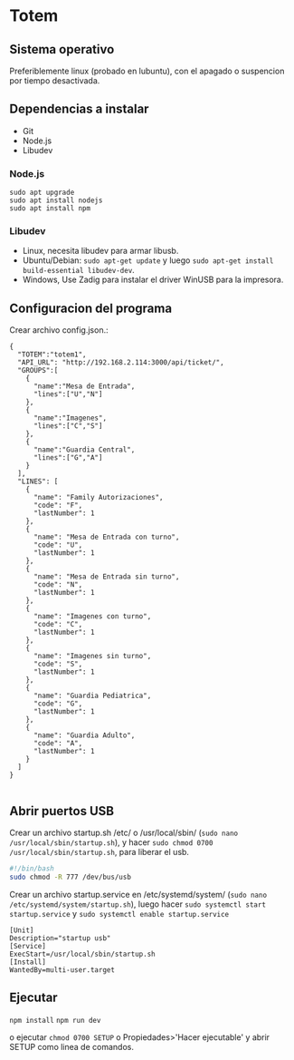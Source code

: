 # Totem

## Sistema operativo

Preferiblemente linux (probado en lubuntu), con el apagado o suspencion por tiempo desactivada.

## Dependencias a instalar

- Git
- Node.js
- Libudev


### Node.js
```
sudo apt upgrade
sudo apt install nodejs
sudo apt install npm
```

### Libudev

- Linux, necesita libudev para armar libusb.
- Ubuntu/Debian: `sudo apt-get update` y luego `sudo apt-get install build-essential libudev-dev`.
- Windows, Use Zadig para instalar el driver WinUSB para la impresora.

## Configuracion del programa
Crear archivo config.json.:

```
{
  "TOTEM":"totem1",
  "API_URL": "http://192.168.2.114:3000/api/ticket/",
  "GROUPS":[
    {
      "name":"Mesa de Entrada",
      "lines":["U","N"]
    },
    {
      "name":"Imagenes",
      "lines":["C","S"]
    },
    {
      "name":"Guardia Central",
      "lines":["G","A"]
    }
  ],
  "LINES": [
    {
      "name": "Family Autorizaciones",
      "code": "F",
      "lastNumber": 1
    },
    {
      "name": "Mesa de Entrada con turno",
      "code": "U",
      "lastNumber": 1
    },
    {
      "name": "Mesa de Entrada sin turno",
      "code": "N",
      "lastNumber": 1
    },
    {
      "name": "Imagenes con turno",
      "code": "C",
      "lastNumber": 1
    },
    {
      "name": "Imagenes sin turno",
      "code": "S",
      "lastNumber": 1
    },
    {
      "name": "Guardia Pediatrica",
      "code": "G",
      "lastNumber": 1
    },
    {
      "name": "Guardia Adulto",
      "code": "A",
      "lastNumber": 1
    }
  ]
}


```

## Abrir puertos USB 

Crear un archivo startup.sh /etc/ o /usr/local/sbin/ (`sudo nano /usr/local/sbin/startup.sh`), y hacer `sudo chmod 0700 /usr/local/sbin/startup.sh`, para liberar el usb.

```bash
#!/bin/bash
sudo chmod -R 777 /dev/bus/usb
```

Crear un archivo startup.service en /etc/systemd/system/ (`sudo nano /etc/systemd/system/startup.sh`), luego hacer `sudo systemctl start startup.service` y `sudo systemctl enable startup.service`

```
[Unit]
Description="startup usb"
[Service]
ExecStart=/usr/local/sbin/startup.sh
[Install]
WantedBy=multi-user.target
```

## Ejecutar

`npm install`
`npm run dev`

o ejecutar `chmod 0700 SETUP` o Propiedades>'Hacer ejecutable' y abrir SETUP como linea de comandos.

